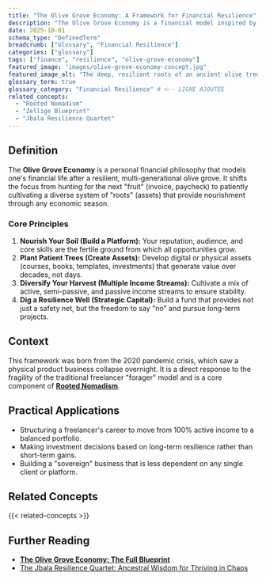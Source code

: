 ```yaml
---
title: "The Olive Grove Economy: A Framework for Financial Resilience"
description: "The Olive Grove Economy is a financial model inspired by the resilience of ancient olive groves, prioritizing diversified, long-term assets over short-term cash flow."
date: 2025-10-01
schema_type: "DefinedTerm"
breadcrumb: ["Glossary", "Financial Resilience"]
categories: ["glossary"]
tags: ["finance", "resilience", "olive-grove-economy"]
featured_image: "images/olive-grove-economy-concept.jpg"
featured_image_alt: "The deep, resilient roots of an ancient olive tree intertwined with glowing digital financial charts, symbolizing the stable, asset-based Olive Grove Economy."
glossary_term: true
glossary_category: "Financial Resilience" # <-- LIGNE AJOUTÉE
related_concepts: 
  - "Rooted Nomadism"
  - "Zellige Blueprint"
  - "Jbala Resilience Quartet"
---
```


## Definition

The **Olive Grove Economy** is a personal financial philosophy that models one's financial life after a resilient, multi-generational olive grove. It shifts the focus from hunting for the next "fruit" (invoice, paycheck) to patiently cultivating a diverse system of "roots" (assets) that provide nourishment through any economic season.

### Core Principles

1.  **Nourish Your Soil (Build a Platform):** Your reputation, audience, and core skills are the fertile ground from which all opportunities grow.
2.  **Plant Patient Trees (Create Assets):** Develop digital or physical assets (courses, books, templates, investments) that generate value over decades, not days.
3.  **Diversify Your Harvest (Multiple Income Streams):** Cultivate a mix of active, semi-passive, and passive income streams to ensure stability.
4.  **Dig a Resilience Well (Strategic Capital):** Build a fund that provides not just a safety net, but the freedom to say "no" and pursue long-term projects.

## Context

This framework was born from the 2020 pandemic crisis, which saw a physical product business collapse overnight. It is a direct response to the fragility of the traditional freelancer "forager" model and is a core component of **[Rooted Nomadism](/glossary/rooted-nomadism/)**.

## Practical Applications
- Structuring a freelancer's career to move from 100% active income to a balanced portfolio.
- Making investment decisions based on long-term resilience rather than short-term gains.
- Building a "sovereign" business that is less dependent on any single client or platform.

## Related Concepts

{{< related-concepts >}}

## Further Reading

- **[The Olive Grove Economy: The Full Blueprint](/money-freedom/olive-grove-economy/)**
- [The Jbala Resilience Quartet: Ancestral Wisdom for Thriving in Chaos](/money-freedom/jbala-resilience-quartet/)